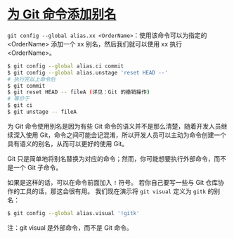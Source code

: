 # [为 Git 命令添加别名](https://git-scm.com/book/zh/v2/Git-%E5%9F%BA%E7%A1%80-Git-%E5%88%AB%E5%90%8D)

`git config --global alias.xx <OrderName>`：使用该命令可以为指定的 
\<OrderName> 添加一个 xx 别名，然后我们就可以使用 xx 执行 \<OrderName>。

```bash
$ git config --global alias.ci commit
$ git config --global alias.unstage 'reset HEAD --'
# 执行完以上命令后
$ git commit 
$ git reset HEAD -- fileA (详见：Git 的撤销操作)
# 等价于
$ git ci
$ git unstage -- fileA
```

为 Git 命令使用别名是因为有些 Git 命令的语义并不是那么清楚，随着开发人员继续深入使用 Git，命令之间可能会记混淆，所以开发人员可以主动为命令创建一个具有语义的别名，从而可以更好的使用 Git。

Git 只是简单地将别名替换为对应的命令；然而，你可能想要执行外部命令，而不是一个 Git 子命令。 

如果是这样的话，可以在命令前面加入 `!` 符号。 若你自己要写一些与 Git 仓库协作的工具的话，那这会很有用。 我们现在演示将 `git visual` 定义为 `gitk` 的别名：

```bash
$ git config --global alias.visual '!gitk'
```

注：git visual 是外部命令，而不是 Git 命令。

